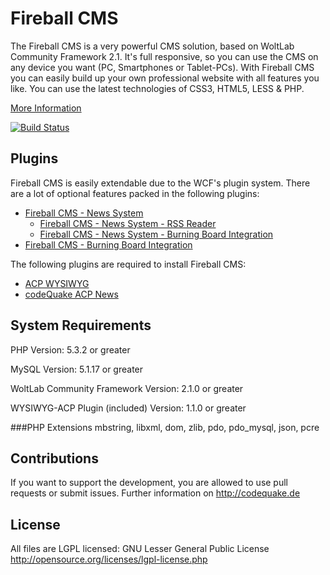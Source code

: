 Fireball CMS
========
The Fireball CMS is a very powerful CMS solution, based on WoltLab Community Framework 2.1. It's full responsive, so you can use the CMS on any device you want (PC, Smartphones or Tablet-PCs). With Fireball CMS you can easily build up your own professional website with all features you like. You can use the latest technologies of CSS3, HTML5, LESS & PHP.

[More Information](http://codequake.de/index.php/products/fireball-cms/)

[![Build Status](https://travis-ci.org/codeQuake/Fireball.svg?branch=v2.1)](https://travis-ci.org/codeQuake/Fireball)

Plugins
-------------------
Fireball CMS is easily extendable due to the WCF's plugin system. There are a lot of optional features packed in the following plugins:
- [Fireball CMS - News System](https://github.com/codeQuake/Fireball_News)
  - [Fireball CMS - News System - RSS Reader](https://github.com/codeQuake/Fireball-News-RSS-Reader)
  - [Fireball CMS - News System - Burning Board Integration](https://github.com/codeQuake/Fireball_News_WBB)
- [Fireball CMS - Burning Board Integration](https://github.com/codeQuake/Fireball_WBB)

The following plugins are required to install Fireball CMS:
- [ACP WYSIWYG](https://github.com/codeQuake/WYSIWYG-ACP)
- [codeQuake ACP News](https://github.com/codeQuake/de.codequake.wcf.acp.index.news)

System Requirements
-------------------
PHP Version: 5.3.2 or greater

MySQL Version: 5.1.17 or greater

WoltLab Community Framework Version: 2.1.0 or greater

WYSIWYG-ACP Plugin (included) Version: 1.1.0 or greater

###PHP Extensions
mbstring, libxml, dom, zlib, pdo, pdo_mysql, json, pcre

Contributions
----------------
If you want to support the development, you are allowed to use pull requests or submit issues. Further information on http://codequake.de


License
----------------
All files are LGPL licensed: GNU Lesser General Public License http://opensource.org/licenses/lgpl-license.php

